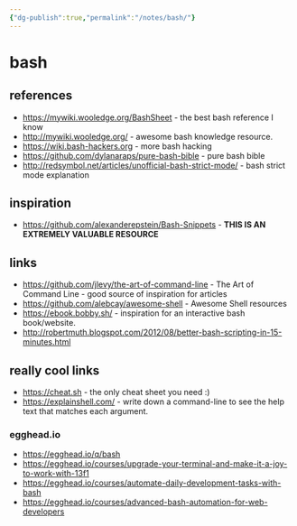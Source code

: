 ```yaml
---
{"dg-publish":true,"permalink":"/notes/bash/"}
---
```


# bash

## references

- <https://mywiki.wooledge.org/BashSheet> - the best bash reference I know
- <http://mywiki.wooledge.org/> - awesome bash knowledge resource.
- <https://wiki.bash-hackers.org> - more bash hacking
- <https://github.com/dylanaraps/pure-bash-bible> - pure bash bible
- <http://redsymbol.net/articles/unofficial-bash-strict-mode/> - bash strict mode explanation


## inspiration

- <https://github.com/alexanderepstein/Bash-Snippets> - **THIS IS AN EXTREMELY VALUABLE RESOURCE**

## links

- <https://github.com/jlevy/the-art-of-command-line> - The Art of Command Line - good source of inspiration for articles
- <https://github.com/alebcay/awesome-shell> - Awesome Shell resources
- <https://ebook.bobby.sh/> - inspiration for an interactive bash book/website.
- <http://robertmuth.blogspot.com/2012/08/better-bash-scripting-in-15-minutes.html>

## really cool links
- <https://cheat.sh> - the only cheat sheet you need :)
- <https://explainshell.com/> - write down a command-line to see the help text that matches each argument.


### egghead.io

- <https://egghead.io/q/bash>
- <https://egghead.io/courses/upgrade-your-terminal-and-make-it-a-joy-to-work-with-13f1>
- <https://egghead.io/courses/automate-daily-development-tasks-with-bash>
- <https://egghead.io/courses/advanced-bash-automation-for-web-developers>


